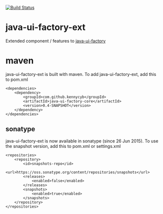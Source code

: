 [![Build Status](https://travis-ci.org/kennycyb/java-ui-factory-ext.svg)](https://travis-ci.org/kennycyb/java-ui-factory-ext)

# java-ui-factory-ext
Extended component / features to [java-ui-factory](https://github.com/kennycyb/java-ui-factory)

# maven
java-ui-factory-ext is built with maven.  To add java-ui-factory-ext, add this to pom.xml
```
<dependencies>
	<dependency>
		<groupId>com.github.kennycyb</groupId>
		<artifactId>java-ui-factory-core</artifactId>
		<version>0.4-SNAPSHOT</version>
	</dependency>
</dependencies>
```

## sonatype
java-ui-factory-ext is now available in sonatype (since 26 Jun 2015).  To use the snapshot version, add this to pom.xml or settings.xml

```
<repositories>
	<repository>
		<id>snapshots-repo</id>
		<url>https://oss.sonatype.org/content/repositories/snapshots</url>
		<releases>
			<enabled>false</enabled>
		</releases>
		<snapshots>
			<enabled>true</enabled>
		</snapshots>
	</repository>
</repositories>
```
